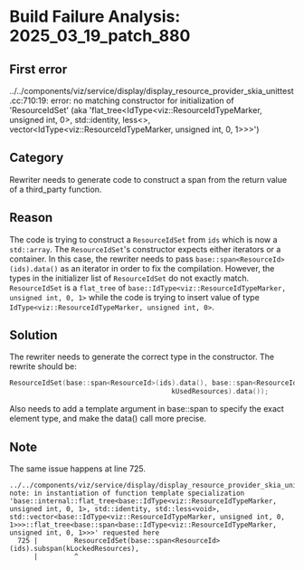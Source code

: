 # Build Failure Analysis: 2025_03_19_patch_880

## First error

../../components/viz/service/display/display_resource_provider_skia_unittest.cc:710:19: error: no matching constructor for initialization of 'ResourceIdSet' (aka 'flat_tree<IdType<viz::ResourceIdTypeMarker, unsigned int, 0>, std::identity, less<>, vector<IdType<viz::ResourceIdTypeMarker, unsigned int, 0, 1>>>')

## Category
Rewriter needs to generate code to construct a span from the return value of a third_party function.

## Reason
The code is trying to construct a `ResourceIdSet` from `ids` which is now a `std::array`. The `ResourceIdSet`'s constructor expects either iterators or a container. In this case, the rewriter needs to pass `base::span<ResourceId>(ids).data()` as an iterator in order to fix the compilation. However, the types in the initializer list of `ResourceIdSet` do not exactly match. `ResourceIdSet` is a `flat_tree` of `base::IdType<viz::ResourceIdTypeMarker, unsigned int, 0, 1>` while the code is trying to insert value of type `IdType<viz::ResourceIdTypeMarker, unsigned int, 0>`.

## Solution
The rewriter needs to generate the correct type in the constructor. The rewrite should be:
```c++
ResourceIdSet(base::span<ResourceId>(ids).data(), base::span<ResourceId>(ids).subspan(
                                        kUsedResources).data());
```

Also needs to add a template argument in base::span to specify the exact element type, and make the data() call more precise.

## Note
The same issue happens at line 725.
```
../../components/viz/service/display/display_resource_provider_skia_unittest.cc:725:9: note: in instantiation of function template specialization 'base::internal::flat_tree<base::IdType<viz::ResourceIdTypeMarker, unsigned int, 0, 1>, std::identity, std::less<void>, std::vector<base::IdType<viz::ResourceIdTypeMarker, unsigned int, 0, 1>>>::flat_tree<base::span<base::IdType<viz::ResourceIdTypeMarker, unsigned int, 0, 1>>>' requested here
  725 |         ResourceIdSet(base::span<ResourceId>(ids).subspan(kLockedResources),
      |         ^